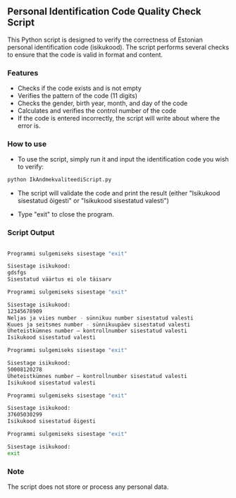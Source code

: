 ## Personal Identification Code Quality Check Script
This Python script is designed to verify the correctness of Estonian personal identification code (isikukood). The script performs several checks to ensure that the code is valid in format and content.

### Features

- Checks if the code exists and is not empty
- Verifies the pattern of the code (11 digits)
- Checks the gender, birth year, month, and day of the code
- Calculates and verifies the control number of the code
- If the code is entered incorrectly, the script will write about where the error is.

### How to use

- To use the script, simply run it and input the identification code you wish to verify:
```bash
python IkAndmekvaliteediScript.py
```
- The script will validate the code and print the result (either "Isikukood sisestatud õigesti" or "Isikukood sisestatud valesti")

- Type "exit" to close the program.

### Script Output

```bash

Programmi sulgemiseks sisestage "exit"

Sisestage isikukood:
gdsfgs
Sisestatud väärtus ei ole täisarv

Programmi sulgemiseks sisestage "exit"

Sisestage isikukood:
12345678909
Neljas ja viies number - sünnikuu number sisestatud valesti
Kuues ja seitsmes number - sünnikuupäev sisestatud valesti
Üheteistkümnes number – kontrollnumber sisestatud valesti
Isikukood sisestatud valesti

Programmi sulgemiseks sisestage "exit"

Sisestage isikukood:
50008120278
Üheteistkümnes number – kontrollnumber sisestatud valesti
Isikukood sisestatud valesti

Programmi sulgemiseks sisestage "exit"

Sisestage isikukood:
37605030299
Isikukood sisestatud õigesti

Programmi sulgemiseks sisestage "exit"

Sisestage isikukood:
exit
```

### Note
The script does not store or process any personal data.
